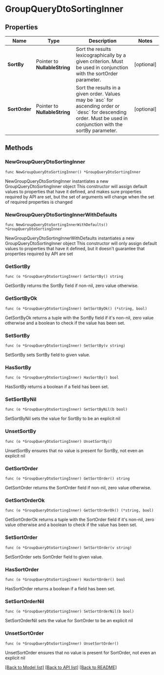 # GroupQueryDtoSortingInner

## Properties

Name | Type | Description | Notes
------------ | ------------- | ------------- | -------------
**SortBy** | Pointer to **NullableString** | Sort the results lexicographically by a given criterion. Must be used in conjunction with the sortOrder parameter. | [optional] 
**SortOrder** | Pointer to **NullableString** | Sort the results in a given order. Values may be &#x60;asc&#x60; for ascending order or &#x60;desc&#x60; for descending order. Must be used in conjunction with the sortBy parameter. | [optional] 

## Methods

### NewGroupQueryDtoSortingInner

`func NewGroupQueryDtoSortingInner() *GroupQueryDtoSortingInner`

NewGroupQueryDtoSortingInner instantiates a new GroupQueryDtoSortingInner object
This constructor will assign default values to properties that have it defined,
and makes sure properties required by API are set, but the set of arguments
will change when the set of required properties is changed

### NewGroupQueryDtoSortingInnerWithDefaults

`func NewGroupQueryDtoSortingInnerWithDefaults() *GroupQueryDtoSortingInner`

NewGroupQueryDtoSortingInnerWithDefaults instantiates a new GroupQueryDtoSortingInner object
This constructor will only assign default values to properties that have it defined,
but it doesn't guarantee that properties required by API are set

### GetSortBy

`func (o *GroupQueryDtoSortingInner) GetSortBy() string`

GetSortBy returns the SortBy field if non-nil, zero value otherwise.

### GetSortByOk

`func (o *GroupQueryDtoSortingInner) GetSortByOk() (*string, bool)`

GetSortByOk returns a tuple with the SortBy field if it's non-nil, zero value otherwise
and a boolean to check if the value has been set.

### SetSortBy

`func (o *GroupQueryDtoSortingInner) SetSortBy(v string)`

SetSortBy sets SortBy field to given value.

### HasSortBy

`func (o *GroupQueryDtoSortingInner) HasSortBy() bool`

HasSortBy returns a boolean if a field has been set.

### SetSortByNil

`func (o *GroupQueryDtoSortingInner) SetSortByNil(b bool)`

 SetSortByNil sets the value for SortBy to be an explicit nil

### UnsetSortBy
`func (o *GroupQueryDtoSortingInner) UnsetSortBy()`

UnsetSortBy ensures that no value is present for SortBy, not even an explicit nil
### GetSortOrder

`func (o *GroupQueryDtoSortingInner) GetSortOrder() string`

GetSortOrder returns the SortOrder field if non-nil, zero value otherwise.

### GetSortOrderOk

`func (o *GroupQueryDtoSortingInner) GetSortOrderOk() (*string, bool)`

GetSortOrderOk returns a tuple with the SortOrder field if it's non-nil, zero value otherwise
and a boolean to check if the value has been set.

### SetSortOrder

`func (o *GroupQueryDtoSortingInner) SetSortOrder(v string)`

SetSortOrder sets SortOrder field to given value.

### HasSortOrder

`func (o *GroupQueryDtoSortingInner) HasSortOrder() bool`

HasSortOrder returns a boolean if a field has been set.

### SetSortOrderNil

`func (o *GroupQueryDtoSortingInner) SetSortOrderNil(b bool)`

 SetSortOrderNil sets the value for SortOrder to be an explicit nil

### UnsetSortOrder
`func (o *GroupQueryDtoSortingInner) UnsetSortOrder()`

UnsetSortOrder ensures that no value is present for SortOrder, not even an explicit nil

[[Back to Model list]](../README.md#documentation-for-models) [[Back to API list]](../README.md#documentation-for-api-endpoints) [[Back to README]](../README.md)


